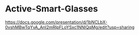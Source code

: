 # Active-Smart-Glasses
https://docs.google.com/presentation/d/1bNCLbX-0vshMBwTqYvA_Anl2mRlpFLoYSxc1NNlQqMg/edit?usp=sharing
